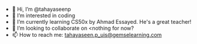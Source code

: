 - 👋 Hi, I’m @tahayaseenp
- 👀 I’m interested in coding
- 🌱 I’m currently learning CS50x by Ahmad Essayed. He's a great teacher!
- 💞️ I’m looking to collaborate on <nothing for now?
- 📫 How to reach me: tahayaseen.p_uis@gemselearning.com

<!---
tahayaseenp/tahayaseenp is a ✨ special ✨ repository because its `README.md` (this file) appears on your GitHub profile.
You can click the Preview link to take a look at your changes.
--->
